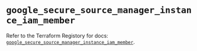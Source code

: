 # `google_secure_source_manager_instance_iam_member`

Refer to the Terraform Registory for docs: [`google_secure_source_manager_instance_iam_member`](https://registry.terraform.io/providers/hashicorp/google-beta/5.11.0/docs/resources/google_secure_source_manager_instance_iam_member).
